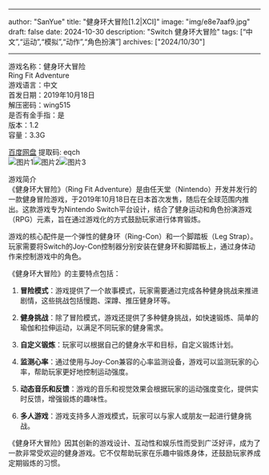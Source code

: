 
---
author: "SanYue"
title: "健身环大冒险[1.2|XCI]"
image: "img/e8e7aaf9.jpg"
draft: false
date: 2024-10-30
description: "Switch 健身环大冒险"
tags: [“中文”,“运动”,“模拟”,“动作”,“角色扮演”]
archives: ["2024/10/30"]

---

游戏名称：健身环大冒险   
Ring Fit Adventure    
游戏语言：中文  
首发日期：2019年10月18日  
解压密码：wing515  
是否有金手指：是  
版本：1.2   
容量：3.3G

[百度网盘](https://pan.baidu.com/s/1rHzblB5QVvWiJy6O9IVVKQ) 提取码: eqch  
![图片1](img/44caa6c0.jpeg)![图片2](img/2002410221142.jpg)![图片3](img/7c3c0b5d90ee4.png)  

游戏简介  
《健身环大冒险》（Ring Fit Adventure）是由任天堂（Nintendo）开发并发行的一款健身冒险游戏，于2019年10月18日在日本首次发售，随后在全球范围内推出。这款游戏专为Nintendo Switch平台设计，结合了健身运动和角色扮演游戏（RPG）元素，旨在通过游戏化的方式鼓励玩家进行体育锻炼。

游戏的核心配件是一个弹性的健身环（Ring-Con）和一个脚踏板（Leg Strap）。玩家需要将Switch的Joy-Con控制器分别安装在健身环和脚踏板上，通过身体动作来控制游戏中的角色。

《健身环大冒险》的主要特点包括：

1. **冒险模式**：游戏提供了一个故事模式，玩家需要通过完成各种健身挑战来推进剧情，这些挑战包括慢跑、深蹲、推压健身环等。

2. **健身挑战**：除了冒险模式，游戏还提供了多种健身挑战，如快速锻炼、简单的瑜伽和拉伸运动，以满足不同玩家的健身需求。

3. **自定义锻炼**：玩家可以根据自己的健身水平和目标，自定义锻炼计划。

4. **监测心率**：通过使用与Joy-Con兼容的心率监测设备，游戏可以监测玩家的心率，帮助玩家更好地控制运动强度。

5. **动态音乐和反馈**：游戏的音乐和视觉效果会根据玩家的运动强度变化，提供实时反馈，增强锻炼的趣味性。

6. **多人游戏**：游戏支持多人游戏模式，玩家可以与家人或朋友一起进行健身挑战。

《健身环大冒险》因其创新的游戏设计、互动性和娱乐性而受到广泛好评，成为了一款非常受欢迎的健身游戏。它不仅帮助玩家在乐趣中锻炼身体，还鼓励玩家养成定期锻炼的习惯。
